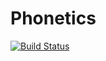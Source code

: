 # Phonetics

[![Build Status](https://github.com/jdwright/Phonetics.jl/actions/workflows/CI.yml/badge.svg?branch=main)](https://github.com/jdwright/Phonetics.jl/actions/workflows/CI.yml?query=branch%3Amain)
